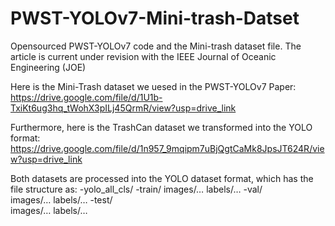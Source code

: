 # PWST-YOLOv7-Mini-trash-Datset
Opensourced PWST-YOLOv7 code and the Mini-trash dataset file. The article is current under revision with the IEEE Journal of Oceanic Engineering (JOE)

Here is the Mini-Trash dataset we uesed in the PWST-YOLOv7 Paper: 
https://drive.google.com/file/d/1U1b-TxiKt6ug3hq_tWohX3pILj45QrmR/view?usp=drive_link

Furthermore, here is the TrashCan dataset we transformed into the YOLO format:
https://drive.google.com/file/d/1n957_9mqipm7uBjQgtCaMk8JpsJT624R/view?usp=drive_link

Both datasets are processed into the YOLO dataset format, which has the file structure as:
    -yolo_all_cls/
    -train/ 
    images/…  labels/…
    -val/   
    images/…  labels/…
    -test/  
    images/…  labels/…

